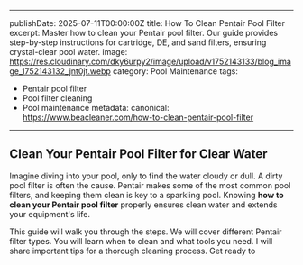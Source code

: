 
---
publishDate: 2025-07-11T00:00:00Z
title: How To Clean Pentair Pool Filter
excerpt: Master how to clean your Pentair pool filter. Our guide provides step-by-step instructions for cartridge, DE, and sand filters, ensuring crystal-clear pool water.
image: https://res.cloudinary.com/dky6urpy2/image/upload/v1752143133/blog_image_1752143132_jnt0jt.webp
category: Pool Maintenance
tags:
  - Pentair pool filter
  - Pool filter cleaning
  - Pool maintenance
metadata:
  canonical: https://www.beacleaner.com/how-to-clean-pentair-pool-filter
---

## Clean Your Pentair Pool Filter for Clear Water

Imagine diving into your pool, only to find the water cloudy or dull. A dirty pool filter is often the cause. Pentair makes some of the most common pool filters, and keeping them clean is key to a sparkling pool. Knowing **how to clean your Pentair pool filter** properly ensures clean water and extends your equipment's life.

This guide will walk you through the steps. We will cover different Pentair filter types. You will learn when to clean and what tools you need. I will share important tips for a thorough cleaning process. Get ready to